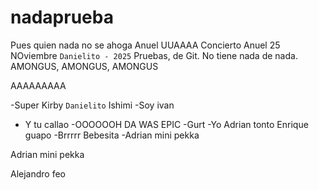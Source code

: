 # nadaprueba

Pues quien nada no se ahoga
Anuel UUAAAA Concierto Anuel 25 NOviembre
`Danielito - 2025`
Pruebas, de Git. No tiene nada de nada.
AMONGUS, AMONGUS, AMONGUS

AAAAAAAAA

-Super Kirby
`Danielito`
Ishimi
-Soy ivan
- Y tu callao
-OOOOOOH DA WAS EPIC
-Gurt
-Yo
Adrian tonto
Enrique guapo
-Brrrrr Bebesita
-Adrian mini pekka

Adrian mini pekka

Alejandro feo

